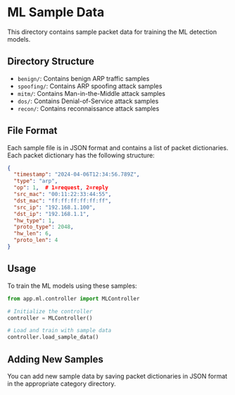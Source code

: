 # ML Sample Data

This directory contains sample packet data for training the ML detection models.

## Directory Structure

- `benign/`: Contains benign ARP traffic samples
- `spoofing/`: Contains ARP spoofing attack samples
- `mitm/`: Contains Man-in-the-Middle attack samples
- `dos/`: Contains Denial-of-Service attack samples
- `recon/`: Contains reconnaissance attack samples

## File Format

Each sample file is in JSON format and contains a list of packet dictionaries.
Each packet dictionary has the following structure:

```json
{
  "timestamp": "2024-04-06T12:34:56.789Z",
  "type": "arp",
  "op": 1,  # 1=request, 2=reply
  "src_mac": "00:11:22:33:44:55",
  "dst_mac": "ff:ff:ff:ff:ff:ff",
  "src_ip": "192.168.1.100",
  "dst_ip": "192.168.1.1",
  "hw_type": 1,
  "proto_type": 2048,
  "hw_len": 6,
  "proto_len": 4
}
```

## Usage

To train the ML models using these samples:

```python
from app.ml.controller import MLController

# Initialize the controller
controller = MLController()

# Load and train with sample data
controller.load_sample_data()
```

## Adding New Samples

You can add new sample data by saving packet dictionaries in JSON format
in the appropriate category directory. 